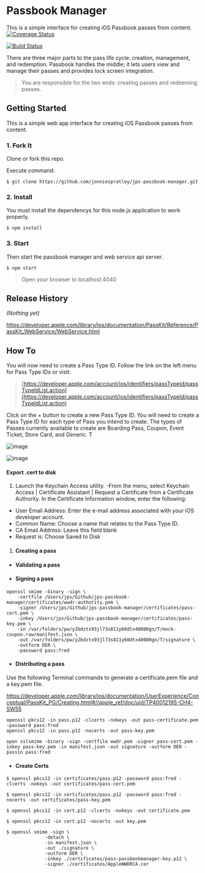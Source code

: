 # Passbook Manager
This is a simple interface for creating iOS Passbook passes from content.
[![Coverage Status](https://coveralls.io/repos/jonniespratley/jps-passbook-manager/badge.svg?branch=develop&service=github)](https://coveralls.io/github/jonniespratley/jps-passbook-manager?branch=develop)

[![Build Status](https://travis-ci.org/jonniespratley/jps-passbook-manager.svg?branch=develop)](https://travis-ci.org/jonniespratley/jps-passbook-manager)

There are three major parts to the pass life cycle: creation, management, and redemption.
Passbook handles the middle; it lets users view and manage their passes and provides lock screen integration.

> You are responsible for the two ends: creating passes and redeeming passes.


## Getting Started
This is a simple web app interface for creating iOS Passbook passes from content.


### 1. Fork It
Clone or fork this repo.

Execute command:

```
$ git clone https://github.com/jonniespratley/jps-passbook-manager.git
```

### 2. Install
You must install the dependencys for this node.js application to work properly.

```
$ npm install
```

### 3. Start
Then start the passbook manager and web service api server.

```
$ npm start
```

> Open your browser to localhost:4040


## Release History
_(Nothing yet)_

https://developer.apple.com/library/ios/documentation/PassKit/Reference/PassKit_WebService/WebService.html



## How To


You will now need to create a Pass Type ID. Follow the link on the left menu for Pass Type IDs or visit:

> [https://developer.apple.com/account/ios/identifiers/passTypeId/passTypeIdList.action](https://developer.apple.com/account/ios/identifiers/passTypeId/passTypeIdList.action)

Click on the + button to create a new Pass Type ID. You will need to create a Pass Type ID for each type of Pass you intend to create. The types of Passes currently available to create are Boarding Pass, Coupon, Event Ticket, Store Card, and Generic. T

![image](https://www.safaribooksonline.com/library/view/instant-passbook-app/9781849697064/graphics/7064OT_01_08.jpg)

![image](https://www.safaribooksonline.com/library/view/instant-passbook-app/9781849697064/graphics/7064OT_01_09.jpg)


#### Export .cert to disk

1. Launch the Keychain Access utility. -From the menu, select Keychain Access | Certificate Assistant | Request a Certificate from a Certificate Authority. In the Certificate Information window, enter the following:

* User Email Address: Enter the e-mail address associated with your iOS developer account.
* Common Name: Choose a name that relates to the Pass Type ID.
* CA Email Address: Leave this field blank
* Request is: Choose Saved to Disk

1. #### Creating a pass

* #### Validating a pass

* #### Signing a pass

```
openssl smime -binary -sign \
	-certfile /Users/jps/Github/jps-passbook-manager/certificates/wwdr-authority.pem \
	-signer /Users/jps/Github/jps-passbook-manager/certificates/pass-cert.pem \
	-inkey /Users/jps/Github/jps-passbook-manager/certificates/pass-key.pem \
	-in /var/folders/pw/y2bdztx93jl73s811y60dtx40000gn/T/mock-coupon.raw/manifest.json \
	-out /var/folders/pw/y2bdztx93jl73s811y60dtx40000gn/T/signature \
	-outform DER \
	-password pass:fred
```

* #### Distributing a pass

Use the following Terminal commands to generate a certificate.pem file and a key.pem file.

https://developer.apple.com/library/ios/documentation/UserExperience/Conceptual/PassKit_PG/Creating.html#//apple_ref/doc/uid/TP40012195-CH4-SW55

```
openssl pkcs12 -in pass.p12 -clcerts -nokeys -out pass-certificate.pem -password pass:fred
openssl pkcs12 -in pass.p12 -nocerts -out pass-key.pem

open sslsmime -binary -sign -certfile wwdr.pem -signer pass-cert.pem -inkey pass-key.pem -in manifest.json -out signature -outform DER -passin pass:fred
```

* #### Create Certs

```
$ openssl pkcs12 -in certificates/pass.p12 -password pass:fred -clcerts -nokeys -out certificates/pass-cert.pem
```

```
$ openssl pkcs12 -in certificates/pass.p12 -password pass:fred -nocerts -out certificates/pass-key.pem
```


```
$ openssl pkcs12 -in cert.p12 -clcerts -nokeys -out certificate.pem

$ openssl pkcs12 -in cert.p12 -nocerts -out key.pem

$ openssl smime -sign \
              -detach \
              -in manifest.json \
              -out ./signature \
              -outform DER \
              -inkey ./certificates/pass-passbookmanager-key.p12 \
              -signer ./certificates/AppleWWDRCA.cer
```
